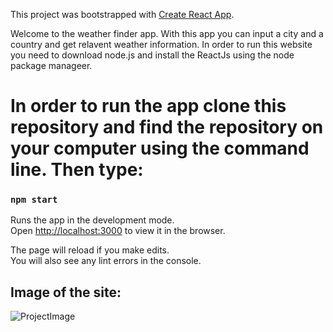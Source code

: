 This project was bootstrapped with [Create React App](https://github.com/facebook/create-react-app).

Welcome to the weather finder app. With this app you can input a city and a country and get relavent weather information. In order to run this website you need to download node.js and install the ReactJs using the node package manageer. 

# In order to run the app clone this repository and find the repository on your computer using the command line. Then type: 

### `npm start`

Runs the app in the development mode.<br>
Open [http://localhost:3000](http://localhost:3000) to view it in the browser.

The page will reload if you make edits.<br>
You will also see any lint errors in the console.


## Image of the site: 
![ProjectImage](https://user-images.githubusercontent.com/46360985/63383405-91f48800-c351-11e9-8bac-7c59415a1589.PNG)


